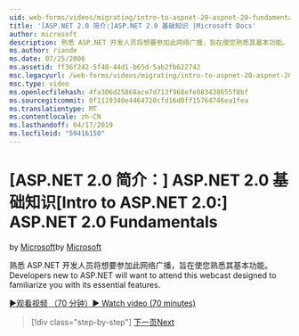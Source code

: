 ```yaml
---
uid: web-forms/videos/migrating/intro-to-aspnet-20-aspnet-20-fundamentals
title: '[ASP.NET 2.0 简介:]ASP.NET 2.0 基础知识 |Microsoft Docs'
author: microsoft
description: 熟悉 ASP.NET 开发人员将想要参加此网络广播，旨在使您熟悉其基本功能。
ms.author: riande
ms.date: 07/25/2006
ms.assetid: ff36f242-5f40-44d1-b65d-5ab2fb622742
msc.legacyurl: /web-forms/videos/migrating/intro-to-aspnet-20-aspnet-20-fundamentals
msc.type: video
ms.openlocfilehash: 4fa306d25868ace7d713f968efe083438655f8bf
ms.sourcegitcommit: 0f1119340e4464720cfd16d0ff15764746ea1fea
ms.translationtype: MT
ms.contentlocale: zh-CN
ms.lasthandoff: 04/17/2019
ms.locfileid: "59416150"
---
```

# <a name="intro-to-aspnet-20-aspnet-20-fundamentals"></a><span data-ttu-id="588d8-103">[ASP.NET 2.0 简介：] ASP.NET 2.0 基础知识</span><span class="sxs-lookup"><span data-stu-id="588d8-103">[Intro to ASP.NET 2.0:] ASP.NET 2.0 Fundamentals</span></span>

<span data-ttu-id="588d8-104">by [Microsoft](https://github.com/microsoft)</span><span class="sxs-lookup"><span data-stu-id="588d8-104">by [Microsoft](https://github.com/microsoft)</span></span>

<span data-ttu-id="588d8-105">熟悉 ASP.NET 开发人员将想要参加此网络广播，旨在使您熟悉其基本功能。</span><span class="sxs-lookup"><span data-stu-id="588d8-105">Developers new to ASP.NET will want to attend this webcast designed to familiarize you with its essential features.</span></span>

[<span data-ttu-id="588d8-106">&#9654;观看视频 （70 分钟）</span><span class="sxs-lookup"><span data-stu-id="588d8-106">&#9654; Watch video (70 minutes)</span></span>](https://channel9.msdn.com/Blogs/ASP-NET-Site-Videos/intro-to-aspnet-20-aspnet-20-fundamentals)

> [!div class="step-by-step"]
> [<span data-ttu-id="588d8-107">下一页</span><span class="sxs-lookup"><span data-stu-id="588d8-107">Next</span></span>](intro-to-aspnet-20-user-interface-elements.md)
